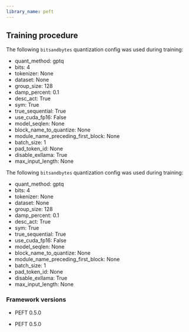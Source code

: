 ```yaml
---
library_name: peft
---
```

## Training procedure


The following `bitsandbytes` quantization config was used during training:
- quant_method: gptq
- bits: 4
- tokenizer: None
- dataset: None
- group_size: 128
- damp_percent: 0.1
- desc_act: True
- sym: True
- true_sequential: True
- use_cuda_fp16: False
- model_seqlen: None
- block_name_to_quantize: None
- module_name_preceding_first_block: None
- batch_size: 1
- pad_token_id: None
- disable_exllama: True
- max_input_length: None

The following `bitsandbytes` quantization config was used during training:
- quant_method: gptq
- bits: 4
- tokenizer: None
- dataset: None
- group_size: 128
- damp_percent: 0.1
- desc_act: True
- sym: True
- true_sequential: True
- use_cuda_fp16: False
- model_seqlen: None
- block_name_to_quantize: None
- module_name_preceding_first_block: None
- batch_size: 1
- pad_token_id: None
- disable_exllama: True
- max_input_length: None
### Framework versions

- PEFT 0.5.0

- PEFT 0.5.0
